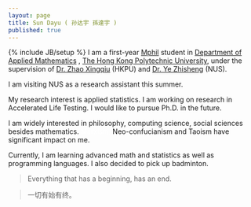 ```yaml
---
layout: page
title: Sun Dayu ( 孙达宇 孫達宇 )
published: true
---
```


{% include JB/setup %}
I am a first-year [Mphil][] student in [Department of Applied
Mathematics][] , [The Hong Kong Polytechnic University][], under the
supervision of [Dr. Zhao Xingqiu][] (HKPU) and [Dr. Ye Zhisheng][] (NUS). 

I am visiting NUS as a research assistant this summer.

My research interest is applied statistics. I am working on research in Accelerated Life Testing. I would like to pursue Ph.D. in the
future.

I am widely interested in philosophy, computing science, social sciences
besides mathematics. <span style="color:white">Marxism,
</span>Neo-confucianism and Taoism have significant impact on me.

Currently, I am learning advanced math and statistics as well as
programming languages. I also decided to pick up badminton.

  [Mphil]: http://en.wikipedia.org/wiki/Master_of_Philosophy
  [Department of Applied Mathematics]: http://www.polyu.edu.hk/~ama/index.php
  [The Hong Kong Polytechnic University]: http://www.polyu.edu.hk/cpa/polyu/index.php
  [Dr. Zhao Xingqiu]: http://www.polyu.edu.hk/ama/staff/new/ZhaoXQ.htm
  [Dr. Ye Zhisheng]: http://www.ise.nus.edu.sg/staff/yez/index.html

    
>Everything that has a beginning, has an end.
 
>一切有始有终。

<!--<ul class="posts">
  {% for post in site.posts %}
    <li><span>{{ post.date | date_to_string }}</span> &raquo; <a href="{{ BASE_PATH }}{{ post.url }}">{{ post.title }}</a></li>
  {% endfor %}
</ul>-->